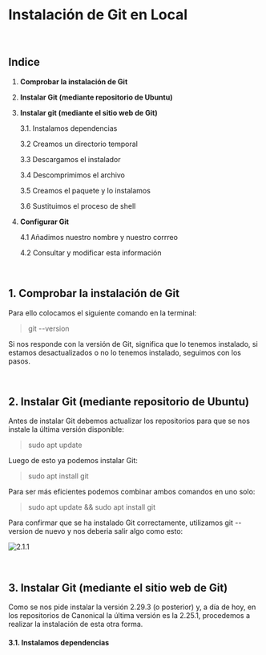 # Instalación de Git en Local

<br>

## Indice

1. **Comprobar la instalación de Git**
2. **Instalar Git (mediante repositorio de Ubuntu)**
3. **Instalar git (mediante el sitio web de Git)**

    3.1. Instalamos dependencias
    
    3.2 Creamos un directorio temporal

    3.3 Descargamos el instalador
    
    3.4 Descomprimimos el archivo
    
    3.5 Creamos el paquete y lo instalamos

    3.6 Sustituimos el proceso de shell

4. **Configurar Git**

    4.1 Añadimos nuestro nombre y nuestro corrreo

    4.2 Consultar y modificar esta información

<br>

## 1. Comprobar la instalación de Git

Para ello colocamos el siguiente comando en la terminal:

> git --version

Si nos responde con la versión de Git, significa que lo tenemos instalado, si estamos desactualizados o no lo tenemos instalado, seguimos con los pasos.

<br>

## 2. Instalar Git (mediante repositorio de Ubuntu)
Antes de instalar Git debemos actualizar los repositorios para que se nos instale la última versión disponible:

> sudo apt update

Luego de esto ya podemos instalar Git:

> sudo apt install git

Para ser más eficientes podemos combinar ambos comandos en uno solo:

> sudo apt update && sudo apt install git

Para confirmar que se ha instalado Git correctamente, utilizamos git --version de nuevo y nos deberia salir algo como esto:

![2.1.1](https://github.com/GersanCabo/Uso-de-Git/blob/main/img/Instalaci%C3%B3n%20de%20Git/2.1.1.png)

<br>

## 3. Instalar Git (mediante el sitio web de Git)
Como se nos pide instalar la versión 2.29.3 (o posterior) y, a día de hoy, en los repositorios de Canonical la última versión es la 2.25.1, procedemos a realizar la instalación de esta otra forma.

#### 3.1. Instalamos dependencias